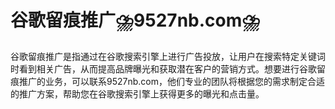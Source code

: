 # 谷歌留痕推广⛈️9527nb.com⛈️

谷歌留痕推广是指通过在谷歌搜索引擎上进行广告投放，让用户在搜索特定关键词时看到相关广告，从而提高品牌曝光和获取潜在客户的营销方式。想要进行谷歌留痕推广的业务，可以联系9527nb.com，他们专业的团队将根据您的需求制定合适的推广方案，帮助您在谷歌搜索引擎上获得更多的曝光和点击量。